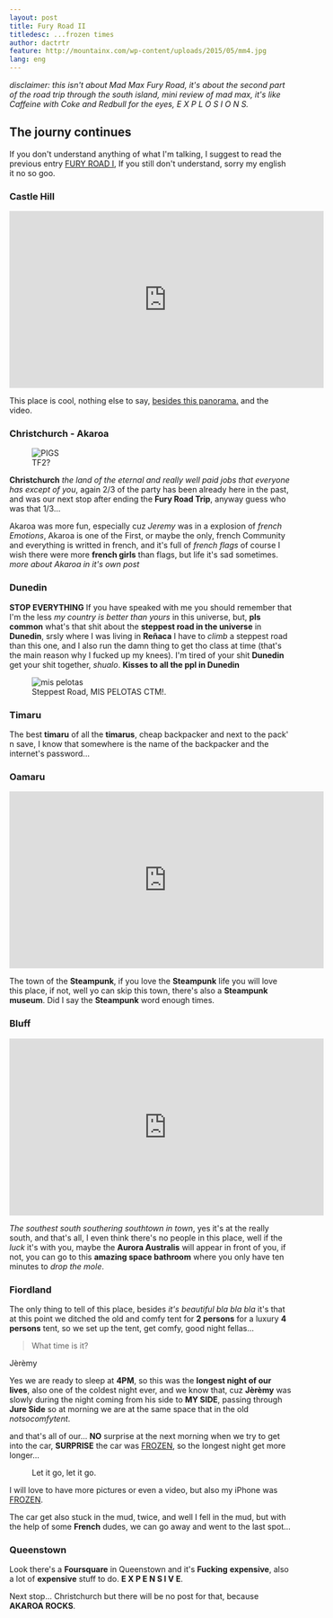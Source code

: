 ```yaml
---
layout: post
title: Fury Road II
titledesc: ...frozen times
author: dactrtr
feature: http://mountainx.com/wp-content/uploads/2015/05/mm4.jpg
lang: eng
---
```


_disclaimer: this isn't about Mad Max Fury Road, it's about the second part of the road trip through the south island, mini review of mad max, it's like Caffeine with Coke and Redbull for the eyes, E X P L O S I O N S._

## The journy continues

If you don't understand anything of what I'm talking, I suggest to read the previous entry [FURY ROAD I](http://dactrtr.rocks/Fury-Road/), If you still don't understand, sorry my english it no so goo.

### Castle Hill

<iframe width="560" height="315" src="https://www.youtube.com/embed/SH6jNczWHFo" frameborder="0" allowfullscreen></iframe>
 
 This place is cool, nothing else to say, [besides this panorama.](https://www.flickr.com/photos/dactiruriruri/23281858540/in/dateposted-public/) and the video.
 
### Christchurch - Akaroa
 
<figure class="figimg">
<img src="http://i.imgur.com/4exJzx3.jpg" alt="PIGS">
<figcaption>
TF2?
</figcaption>
</figure>

**Christchurch** _the land of the eternal and really well paid jobs that everyone has except of you_, again 2/3 of the party has been already here in the past, and was our next stop after ending the **Fury Road Trip**, anyway guess who was that 1/3...

Akaroa was more fun, especially cuz _Jeremy_ was in a explosion of _french Emotions_, Akaroa is one of the First, or maybe the only, french Community and everything is writted in french, and it's full of _french flags_ of course I wish there were more **french girls** than flags, but life it's sad sometimes.
_more about Akaroa in it's own post_

### Dunedin

**STOP EVERYTHING** If you have speaked with me you should remember that I'm the less _my country is better than yours_ in this universe, but, **pls common** what's that shit about the **steppest road in the universe** in **Dunedin**, srsly where I was living in **Reñaca** I have to _climb_ a steppest road than this one, and I also run the damn thing to get tho class at time (that's the main reason why I fucked up my knees). I'm tired of your shit **Dunedin** get your shit together, _shualo_. **Kisses to all the ppl in Dunedin**

<figure class="figimg">
<img src="http://i.imgur.com/kRRz3v6.jpg" alt="mis pelotas">
<figcaption>
Steppest Road, MIS PELOTAS CTM!.
</figcaption>
</figure>

### Timaru

The best **timaru** of all the **timarus**, cheap backpacker and next to the pack' n save, I know that somewhere is the name of the backpacker and the internet's password...

### Oamaru

<iframe width="560" height="315" src="https://www.youtube.com/embed/bQzazLg6FjI" frameborder="0" allowfullscreen></iframe>

The town of the **Steampunk**, if you love the **Steampunk** life you will love this place, if not, well yo can skip this town, there's also a **Steampunk museum**. Did I say the **Steampunk** word enough times.

### Bluff

<iframe width="560" height="315" src="https://www.youtube.com/embed/nbrLnPUTzx4" frameborder="0" allowfullscreen></iframe>

_The southest south southering southtown in town_, yes it's at the really south, and that's all, I even think there's no people in this place, well if the _luck_ it's with you, maybe the **Aurora Australis** will appear in front of you, if not, you can go to this **amazing space bathroom** where you only have ten minutes to _drop the mole_.

### Fiordland

The only thing to tell of this place, besides _it's beautiful bla bla bla_ it's that at this point we ditched the old and comfy tent for **2 persons** for a luxury **4 persons** tent, so we set up the tent, get comfy, good night fellas...

> What time is it?

Jèrèmy

Yes we are ready to sleep at **4PM**, so this was the **longest night of our lives**, also one of the coldest night ever, and we know that, cuz **Jèrèmy** was slowly during the night coming from his side to **MY SIDE**, passing through **Jure Side** so at morning we are at the same space that in the old _notsocomfytent_.

and that's all of our... **NO** surprise at the next morning when we try to get into the car, **SURPRISE** the car was [FROZEN](https://www.youtube.com/watch?v=L0MK7qz13bU), so the longest night get more longer...

<figure class="figimg">
<img src="http://i.imgur.com/R9tlqWL.jpg" alt="">
<figcaption>
Let it go, let it go.
</figcaption>
</figure>

I will love to have more pictures or even a video, but also my iPhone was [FROZEN](https://youtu.be/YLaVe3DopJ8?t=2m10s).

The car get also stuck in the mud, twice, and well I fell in the mud, but with the help of some **French** dudes, we can go away and went to the last spot...

### Queenstown

Look there's a **Foursquare** in Queenstown and it's **Fucking** **expensive**, also a lot of **expensive** stuff to do.
**E X P E N S I V E**.

Next stop... Christchurch but there will be no post for that, because **AKAROA ROCKS**.
